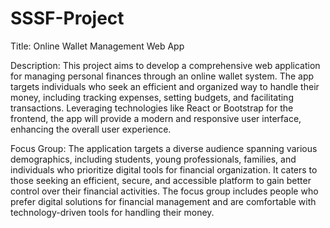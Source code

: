 # SSSF-Project
Title: Online Wallet Management Web App

Description:
This project aims to develop a comprehensive web application for managing personal finances through an online wallet system. The app targets individuals who seek an efficient and organized way to handle their money, including tracking expenses, setting budgets, and facilitating transactions. Leveraging technologies like React or Bootstrap for the frontend, the app will provide a modern and responsive user interface, enhancing the overall user experience.

Focus Group:
The application targets a diverse audience spanning various demographics, including students, young professionals, families, and individuals who prioritize digital tools for financial organization. It caters to those seeking an efficient, secure, and accessible platform to gain better control over their financial activities. The focus group includes people who prefer digital solutions for financial management and are comfortable with technology-driven tools for handling their money.
